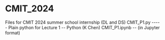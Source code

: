 # CMIT_2024
Files for CMIT 2024 summer school internship (DL and DS)
      CMIT_P1.py ----- Plain python for Lecture 1 -- Python (K Chen)
      CMIT_P1.ipynb -- (in Jupyter format)
